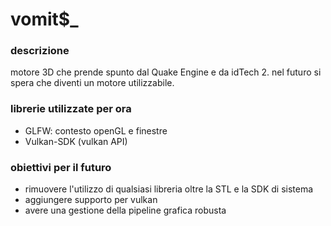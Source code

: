 # vomit$_

### descrizione
motore 3D che prende spunto dal Quake Engine e da idTech 2.
nel futuro si spera che diventi un motore utilizzabile.

### librerie utilizzate per ora
- GLFW: contesto openGL e finestre
- Vulkan-SDK (vulkan API)

### obiettivi per il futuro
- rimuovere l'utilizzo di qualsiasi libreria oltre la STL e la SDK di sistema
- aggiungere supporto per vulkan
- avere una gestione della pipeline grafica robusta
